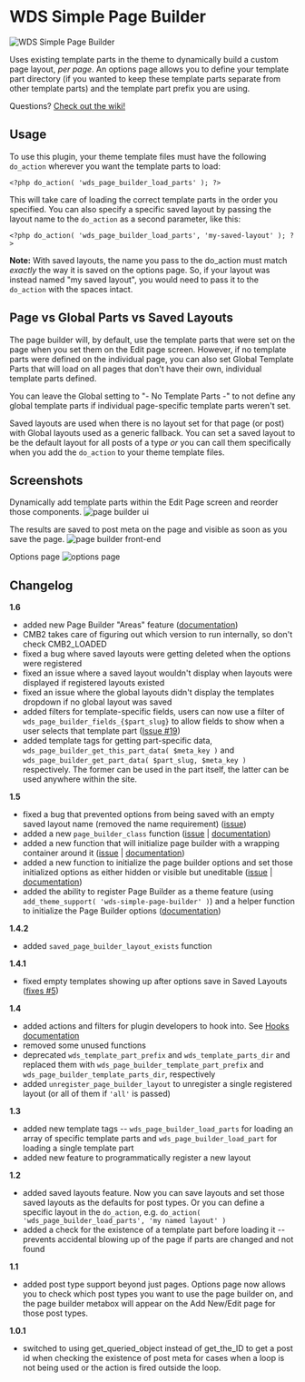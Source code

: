 # WDS Simple Page Builder

![WDS Simple Page Builder](https://raw.githubusercontent.com/WebDevStudios/WDS-Simple-Page-Builder/master/assets/banner-1544x500.png)

Uses existing template parts in the theme to dynamically build a custom page layout, *per page*. An options page allows you to define your template part directory (if you wanted to keep these template parts separate from other template parts) and the template part prefix you are using.

Questions? [Check out the wiki!](https://github.com/WebDevStudios/WDS-Simple-Page-Builder/wiki)

## Usage

To use this plugin, your theme template files must have the following `do_action` wherever you want the template parts to load:

`<?php do_action( 'wds_page_builder_load_parts' ); ?>`

This will take care of loading the correct template parts in the order you specified. You can also specify a specific saved layout by passing the layout name to the `do_action` as a second parameter, like this:

`<?php do_action( 'wds_page_builder_load_parts', 'my-saved-layout' ); ?>`

**Note:** With saved layouts, the name you pass to the do_action must match *exactly* the way it is saved on the options page. So, if your layout was instead named "my saved layout", you would need to pass it to the `do_action` with the spaces intact.

## Page vs Global Parts vs Saved Layouts

The page builder will, by default, use the template parts that were set on the page when you set them on the Edit page screen. However, if no template parts were defined on the individual page, you can also set Global Template Parts that will load on all pages that don't have their own, individual template parts defined.

You can leave the Global setting to "- No Template Parts -" to not define any global template parts if individual page-specific template parts weren't set.

Saved layouts are used when there is no layout set for that page (or post) with Global layouts used as a generic fallback. You can set a saved layout to be the default layout for all posts of a type *or* you can call them specifically when you add the `do_action` to your theme template files.

## Screenshots

Dynamically add template parts within the Edit Page screen and reorder those components.
![page builder ui](https://cldup.com/epETzuW4Dx.gif)

The results are saved to post meta on the page and visible as soon as you save the page.
![page builder front-end](https://cldup.com/djUNBYKcEd.gif)

Options page
![options page](https://cldup.com/gmB327JMaG.png)

## Changelog

**1.6**
* added new Page Builder "Areas" feature ([documentation](https://github.com/WebDevStudios/WDS-Simple-Page-Builder/wiki/Page-Builder-Areas))
* CMB2 takes care of figuring out which version to run internally, so don't check CMB2_LOADED
* fixed a bug where saved layouts were getting deleted when the options were registered
* fixed an issue where a saved layout wouldn't display when layouts were displayed if registered layouts existed
* fixed an issue where the global layouts didn't display the templates dropdown if no global layout was saved
* added filters for template-specific fields, users can now use a filter of `wds_page_builder_fields_{$part_slug}` to allow fields to show when a user selects that template part ([Issue #19](https://github.com/WebDevStudios/WDS-Simple-Page-Builder/issues/19))
* added template tags for getting part-specific data, `wds_page_builder_get_this_part_data( $meta_key )` and `wds_page_builder_get_part_data( $part_slug, $meta_key )` respectively.  The former can be used in the part itself, the latter can be used anywhere within the site.

**1.5**
* fixed a bug that prevented options from being saved with an empty saved layout name (removed the name requirement) ([issue](https://github.com/WebDevStudios/WDS-Simple-Page-Builder/issues/3))
* added a new `page_builder_class` function ([issue](https://github.com/WebDevStudios/WDS-Simple-Page-Builder/issues/11) | [documentation](https://github.com/WebDevStudios/WDS-Simple-Page-Builder/wiki/Template-Tags#page_builder_class-class---))
* added a new function that will initialize page builder with a wrapping container around it ([issue](https://github.com/WebDevStudios/WDS-Simple-Page-Builder/issues/13) | [documentation](https://github.com/WebDevStudios/WDS-Simple-Page-Builder/wiki/Template-Tags#wds_page_builder_wrap-container---class---layout---))
* added a new function to initialize the page builder options and set those initialized options as either hidden or visible but uneditable ([issue](https://github.com/WebDevStudios/WDS-Simple-Page-Builder/issues/13) | [documentation](https://github.com/WebDevStudios/WDS-Simple-Page-Builder/wiki/Template-Tags#wds_register_page_builder_options-args--array-))
* added the ability to register Page Builder as a theme feature (using `add_theme_support( 'wds-simple-page-builder' )`) and a helper function to initialize the Page Builder options ([documentation](https://github.com/WebDevStudios/WDS-Simple-Page-Builder/wiki/Adding-Theme-Support))

**1.4.2**
* added `saved_page_builder_layout_exists` function

**1.4.1**
* fixed empty templates showing up after options save in Saved Layouts ([fixes #5](https://github.com/WebDevStudios/WDS-Simple-Page-Builder/issues/5))

**1.4**
* added actions and filters for plugin developers to hook into. See [Hooks documentation](https://github.com/WebDevStudios/WDS-Simple-Page-Builder/wiki/Hooks)
* removed some unused functions
* deprecated `wds_template_part_prefix` and `wds_template_parts_dir` and replaced them with `wds_page_builder_template_part_prefix` and `wds_page_builder_template_parts_dir`, respectively
* added `unregister_page_builder_layout` to unregister a single registered layout (or all of them if `'all'` is passed)

**1.3**
* added new template tags -- `wds_page_builder_load_parts` for loading an array of specific template parts and `wds_page_builder_load_part` for loading a single template part
* added new feature to programmatically register a new layout

**1.2**
* added saved layouts feature. Now you can save layouts and set those saved layouts as the defaults for post types. Or you can define a specific layout in the `do_action`, e.g. `do_action( 'wds_page_builder_load_parts', 'my named layout' )`
* added a check for the existence of a template part before loading it -- prevents accidental blowing up of the page if parts are changed and not found

**1.1**
* added post type support beyond just pages. Options page now allows you to check which post types you want to use the page builder on, and the page builder metabox will appear on the Add New/Edit page for those post types.

**1.0.1**
* switched to using get_queried_object instead of get_the_ID to get a post id when checking the existence of post meta for cases when a loop is not being used or the action is fired outside the loop.
